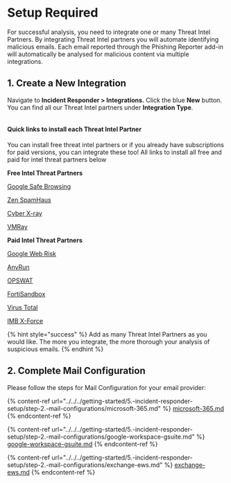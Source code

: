# Setup Required

For successful analysis, you need to integrate one or many Threat Intel Partners. By integrating Threat Intel partners you will automate identifying malicious emails. Each email reported through the Phishing Reporter add-in will automatically be analysed for malicious content via multiple integrations.

## **1. Create a New Integration** <a href="#creating-new-integration" id="creating-new-integration"></a>

Navigate to **Incident Responder > Integrations.** Click the blue **New** button. You can find all our Threat Intel partners under **Integration Type**.

<figure><img src="https://files.gitbook.com/v0/b/gitbook-x-prod.appspot.com/o/spaces%2FlKFxOYqYqSykikkXpwjG%2Fuploads%2FO9zvAviIbw4c4O7141yr%2Fthreat%20intel%20step%201.gif?alt=media&#x26;token=67ad44ca-841f-49a9-96d9-86204d2ec467" alt=""><figcaption></figcaption></figure>

#### **Quick links to install each Threat Intel Partner**

You can install free threat intel partners or if you already have subscriptions for paid versions, you can integrate these too! All links to install all free and paid for intel threat partners below

**Free Intel Threat Partners**

​[Google Safe Browsing](../../../platform/incident-responder/integrations.md#google-safe-browsing)

[​​Zen SpamHaus​](../../../platform/incident-responder/integrations.md#zen-spamhaus)

​​[Cyber X-ray](../../../platform/incident-responder/integrations.md#cyber-x-ray)

[​VMRay​](../../../platform/incident-responder/integrations.md#vmray)

**Paid Intel Threat Partners**

​​[Google Web Risk](../../../platform/incident-responder/integrations.md#google-web-risk)

[​AnyRun​](../../../platform/incident-responder/integrations.md#anyrun)

[​​OPSWAT​](../../../platform/incident-responder/integrations.md#opswat)

[​FortiSandbox](../../../platform/incident-responder/integrations.md#fortisandbox)

​​[Virus Total​](../../../platform/incident-responder/integrations.md#virustotal)

​[IMB X-Force](../../../platform/incident-responder/integrations.md#ibm-x-force)

{% hint style="success" %}
Add as many Threat Intel Partners as you would like. The more you integrate, the more thorough your analysis of suspicious emails.
{% endhint %}

## 2. Complete Mail Configuration

Please follow the steps for Mail Configuration for your email provider:

{% content-ref url="../../../getting-started/5.-incident-responder-setup/step-2.-mail-configurations/microsoft-365.md" %}
[microsoft-365.md](../../../getting-started/5.-incident-responder-setup/step-2.-mail-configurations/microsoft-365.md)
{% endcontent-ref %}

{% content-ref url="../../../getting-started/5.-incident-responder-setup/step-2.-mail-configurations/google-workspace-gsuite.md" %}
[google-workspace-gsuite.md](../../../getting-started/5.-incident-responder-setup/step-2.-mail-configurations/google-workspace-gsuite.md)
{% endcontent-ref %}

{% content-ref url="../../../getting-started/5.-incident-responder-setup/step-2.-mail-configurations/exchange-ews.md" %}
[exchange-ews.md](../../../getting-started/5.-incident-responder-setup/step-2.-mail-configurations/exchange-ews.md)
{% endcontent-ref %}

